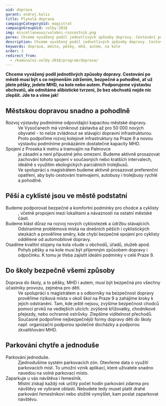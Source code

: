 ```yaml
---
uid: doprava
garant: ondrej.kalis
title: Plynulá doprava
campaignCategoryUid: magistrat
campaignGroupUid: volby-2018
img: miscellaneous/volebni-rozcestnik.png
perex: Chceme vyvážený podíl jednotlivých způsoby dopravy. Cestování po městě musí být s co nejmenším zdržením, bezpečné a pohodlné, ať už jdete pěšky, jedete MHD, na kole nebo autem.
description: Chceme vyvážený podíl jednotlivých způsoby dopravy. Cestování po městě musí být s co nejmenším zdržením, bezpečné a pohodlné, ať už jdete pěšky, jedete MHD, na kole nebo autem.
keywords: doprava, město, pěšky, mhd, autem, na kole
order: 3
redirect_from:
  - /komunalni-volby-2018/program/doprava/
---
```


**Chceme vyvážený podíl jednotlivých způsoby dopravy. Cestování po městě musí být s co nejmenším zdržením, bezpečné a pohodlné, ať už jdete pěšky, jedete MHD, na kole nebo autem. Podporujeme výstavbu obchvatů, ale odmítáme alibistické tvrzení, že bez obchvatů nejde nic zlepšit. Jde to a víme jak!**

## Městskou dopravou snadno a pohodlně

<dl class="c-program-key-point-list">
    <dt>Rozvoj výstavby podmíníme odpovídající kapacitou městské dopravy.</dt>
    <dd>Ve Vysočanech má vzniknout zástavba až pro 50 000 nových obyvatel - to nelze zvládnout se stávající dopravní infrastrukturou. Proto podpoříme rozvoj kolejové infrastruktury na Praze 9 a novou výstavbu podmíníme prokázáním dostatečné kapacity MHD.</dd>
    <dt>Spojení z Proseka k metru a tramvajím na Palmovce</dt>
    <dd>je zásadní a není přípustné jeho omezení. Budeme aktivně prosazovat zachování tohoto spojení v současných nebo kratších intervalech, ideálně s využitím ekologických parciálních trolejbusů.</dd>
    <dd>Ve spolupráci s magistrátem budeme aktivně prosazovat preferenční opatření, aby bylo cestování tramvajemi, autobusy i trolejbusy rychlé a pohodlné.</dd>
</dl>

## Pěší a cyklisté jsou ve městě podstatní

<dl class="c-program-key-point-list">
    <dt>Budeme podporovat bezpečné a komfortní podmínky pro chodce a cyklisty</dt>
    <dd>, včetně propojení mezi lokalitami a návaznosti na ostatní městské části.</dd>
    <dt>Budeme klást důraz na rozvoj nových cyklostezek a údržbu stávajících.</dt>
	<dd>Odstraníme problémová místa na dnešních pěších i cyklistických stezkách a prověříme směry, kde chybí bezpečné spojení pro cyklisty oddělené od automobilové dopravy.</dd>
    <dt>Osadíme kvalitní stojany na kola všude u obchodů, úřadů, služeb apod.</dt>
    <dd>Pohyb pěšky a na kole musí být příjemným způsobem dopravy i odpočinku. K tomu je třeba zajistit ideální podmínky v celé Praze 9.</dd>
</dl>

## Do školy bezpečně všemi způsoby

<dl class="c-program-key-point-list">
    <dt>Doprava do školy, a to pěšky, MHD i autem, musí být bezpečná pro všechny účastníky provozu, zejména pro děti.</dt>
    <dd>Ve spolupráci s magistrátem a s odborníky na bezpečnost dopravy prověříme riziková místa v okolí škol na Praze 9 a zahájíme kroky k jejich odstranění. Tam, kde ještě nejsou, zvýšíme bezpečnost chodců pomocí prvků na vedlejších ulicích: zvýšené křižovatky, chodníkové přejezdy, nebo ochranné ostrůvky. Zlepšíme viditelnost přechodů.</dd>
    <dd>Současně podpoříme nejbezpečnější formy dopravy dětí do školy např. organizační podporou společné docházky a podporou zkvalitňování MHD.</dt>
</dl>

## Parkování chytře a jednoduše

<dl class="c-program-key-point-list">
    <dt>Parkování jednoduše.</dt>
    <dd>Zjednodušíme systém parkovacích zón. Otevřeme data o využití parkovacích míst. To umožní vznik aplikací, které uživatele snadno navedou na volné parkovací místo.</dd>
	<dt>Zaparkuje u vás návštěva i řemeslník.</dt>
    <dd>Místní získají každý rok určitý počet hodin parkování zdarma pro návštěvy ve vybrané oblasti. Nebudete tedy muset platit drahé parkování řemeslníkovi nebo složitě vymýšlet, kam poslat zaparkovat návštěvu.</dt>
</dl>